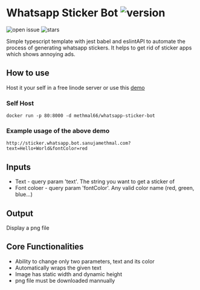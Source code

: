 # Whatsapp Sticker Bot ![version](https://img.shields.io/github/v/release/methmal66/whatsapp-sticker-bot)
![open issue](https://img.shields.io/github/issues-raw/methmal66/whatsapp-sticker-bot)
![stars](https://img.shields.io/github/stars/methmal66/whatsapp-sticker-bot?style=plastic)

Simple typescript template with jest babel and eslintAPI to automate the process of generating whatsapp stickers. It helps to get rid of sticker apps which shows annoying ads.

## How to use
Host it your self in a free linode server or use this [demo](http://sticker.whatsapp.bot.sanujamethmal.com)

### Self Host
`docker run -p 80:8000 -d methmal66/whatsapp-sticker-bot`
### Example usage of the above demo
`http://sticker.whatsapp.bot.sanujamethmal.com?text=Hello+World&fontColor=red`
## Inputs
- Text - query param 'text'. The string you want to get a sticker of
- Font coloer - query param 'fontColor'. Any valid color name (red, green, blue...)

## Output
Display a png file

## Core Functionalities
- Ability to change only two parameters, text and its color
- Automatically wraps the given text
- Image has static width and dynamic height
- png file must be downloaded mannually
